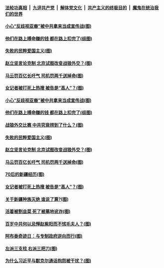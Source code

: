 

####  [法轮功真相](../../../../basic/blob/master/README.md?t=04150032) &nbsp;|&nbsp; [九评共产党](../../../../9ping.md/blob/master/README.md?t=04150032) &nbsp;|&nbsp; [解体党文化](../../../../jtdwh.md/blob/master/README.md?t=04150032)  &nbsp;|&nbsp; [共产主义的终极目的](../../../../gczydzjmd.md/blob/master/README.md?t=04150032) &nbsp;|&nbsp; [魔鬼在统治我们的世界](../../../../mgztzwmdsj.md/blob/master/README.md?t=04150032) 

#### [小心“反歧视亚裔”被中共拿来当成宣传战(图)](../pages/p4/968670.md?t=04150032) 

#### [他们在路上搏命赚的钱 都在路上扣完了(组图)](../pages/p4/968677.md?t=04150032) 

#### [失败的民粹爱国主义(图)](../pages/p4/968675.md?t=04150032) 

#### [赵立坚言论克制 北京试图改变战狼外交？(图)](../pages/p4/968668.md?t=04150032) 

#### [马云罚百亿长吁气 司机罚两千送掉命(图)](../pages/p4/968562.md?t=04150032) 

#### [女记者被打死上热搜 被告是“高人”？(图)](../pages/p4/968569.md?t=04150032) 


#### [小心“反歧视亚裔”被中共拿来当成宣传战(图)](../pages/p4/968670.md?t=04150032) 


#### [他们在路上搏命赚的钱 都在路上扣完了(组图)](../pages/p4/968677.md?t=04150032) 

#### [战狼外交比赛 中共究竟捞到了什么？(图)](../pages/p4/968667.md?t=04150032) 

#### [失败的民粹爱国主义(图)](../pages/p4/968675.md?t=04150032) 

#### [赵立坚言论克制 北京试图改变战狼外交？(图)](../pages/p4/968668.md?t=04150032) 



#### [马云罚百亿长吁气 司机罚两千送掉命(图)](../pages/p4/968562.md?t=04150032) 

#### [70后的新疆经历(图)](../pages/p4/968573.md?t=04150032) 

#### [女记者被打死上热搜 被告是“高人”？(图)](../pages/p4/968569.md?t=04150032) 

#### [关于新疆种族灭绝 谁说了算?(图)](../pages/p4/968565.md?t=04150032) 


#### [活着被割韭菜 死了被墓地讹诈(图)](../pages/p4/968463.md?t=04150032) 

#### [百岁中共何以忌惮赵紫阳而不怵毛夫人？(图)](../pages/p4/968458.md?t=04150032) 

#### [阿布泰奇迹日：与专制政府逆向而行(图)](../pages/p4/968442.md?t=04150032) 

#### [左派三支柱 右派三把刀(图)](../pages/p4/968460.md?t=04150032) 

#### [为什么习近平与默克尔通话抱怨被干扰？(图)](../pages/p4/968444.md?t=04150032) 


